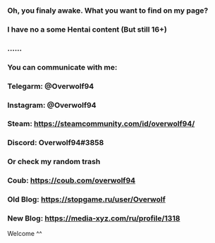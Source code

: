 ### Oh, you finaly awake. What you want to find on my page?
### I have no a some Hentai content (But still 16+)
###  ......
### You can communicate with me:
### Telegarm: @Overwolf94 
### Instagram: @Overwolf94 
### Steam: https://steamcommunity.com/id/overwolf94/
### Discord: Overwolf94#3858

### Or check my random trash
### Coub: https://coub.com/overwolf94
### Old Blog: https://stopgame.ru/user/Overwolf
### New Blog: https://media-xyz.com/ru/profile/1318
 Welcome ^^

<!--
**Overwolf-live/Overwolf-live** is a ✨ _special_ ✨ repository because its `README.md` (this file) appears on your GitHub profile.


